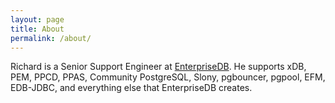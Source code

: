 ```yaml
---
layout: page
title: About
permalink: /about/
---
```


Richard is a Senior Support Engineer at [EnterpriseDB](http://www.enterprisedb.com).  He supports xDB, PEM, PPCD, PPAS, Community PostgreSQL, Slony, pgbouncer, pgpool, EFM, EDB-JDBC, and everything else that EnterpriseDB creates.
